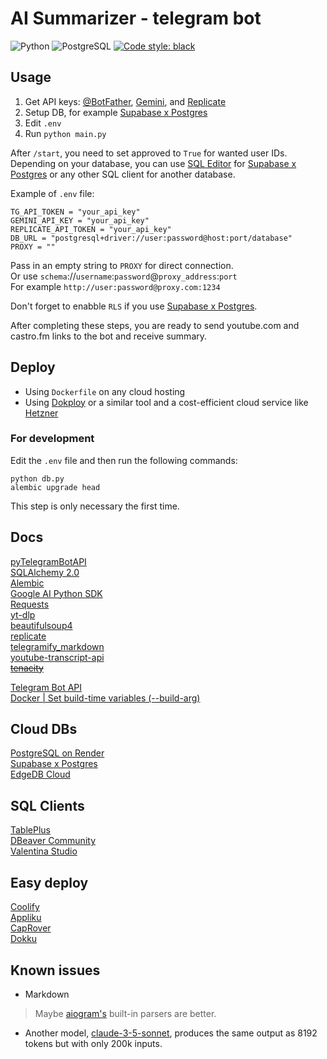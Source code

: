 # AI Summarizer - telegram bot

![Python](https://img.shields.io/badge/Python-3.12-blue)
![PostgreSQL](https://img.shields.io/badge/PostgreSQL-15-blue)
[![Code style: black](https://img.shields.io/badge/code%20style-black-000000.svg)](https://github.com/psf/black)

## Usage

1. Get API keys: [@BotFather](https://t.me/BotFather), [Gemini](https://ai.google.dev/), and [Replicate](https://replicate.com/account/api-tokens)
2. Setup DB, for example [Supabase x Postgres](https://supabase.com/database)
3. Edit `.env`
4. Run `python main.py`

After `/start`, you need to set approved to `True` for wanted user IDs. Depending on your database, you can use [SQL Editor](https://supabase.com/docs/guides/database/overview) for [Supabase x Postgres](https://supabase.com/database) or any other SQL client for another database.

Example of `.env` file:

```text
TG_API_TOKEN = "your_api_key"
GEMINI_API_KEY = "your_api_key"
REPLICATE_API_TOKEN = "your_api_key"
DB_URL = "postgresql+driver://user:password@host:port/database"
PROXY = ""
```

Pass in an empty string to `PROXY` for direct connection. \
Or use `schema`://`username`:`password`@`proxy_address`:`port` \
For example `http://user:password@proxy.com:1234`

Don't forget to enabble `RLS` if you use [Supabase x Postgres](https://supabase.com/database).

After completing these steps, you are ready to send youtube.com and castro.fm links to the bot and receive summary.

## Deploy

- Using `Dockerfile` on any cloud hosting
- Using [Dokploy](https://dokploy.com/) or a similar tool and a cost-efficient cloud service like [Hetzner](https://www.hetzner.com/cloud/)

### For development

Edit the `.env` file and then run the following commands:

```text
python db.py
alembic upgrade head
```

This step is only necessary the first time.

## Docs

[pyTelegramBotAPI](https://pytba.readthedocs.io/en/latest/) \
[SQLAlchemy 2.0](https://docs.sqlalchemy.org/en/20/contents.html) \
[Alembic](https://alembic.sqlalchemy.org/en/latest/tutorial.html) \
[Google AI Python SDK](https://github.com/google-gemini/generative-ai-python) \
[Requests](https://requests.readthedocs.io/en/latest/) \
[yt-dlp](https://github.com/yt-dlp/yt-dlp) \
[beautifulsoup4](https://www.crummy.com/software/BeautifulSoup/bs4/doc/) \
[replicate](https://github.com/replicate/replicate-python) \
[telegramify_markdown](https://github.com/sudoskys/telegramify-markdown) \
[youtube-transcript-api](https://github.com/jdepoix/youtube-transcript-api) \
~~[tenacity](https://tenacity.readthedocs.io/en/latest/)~~

[Telegram Bot API](https://core.telegram.org/bots/api) \
[Docker | Set build-time variables (--build-arg)](https://docs.docker.com/reference/cli/docker/buildx/build/#build-arg)

## Cloud DBs

[PostgreSQL on Render](https://docs.render.com/databases) \
[Supabase x Postgres](https://supabase.com/database) \
[EdgeDB Cloud](https://www.edgedb.com/)

## SQL Clients

[TablePlus](https://tableplus.com/) \
[DBeaver Community](https://dbeaver.io/) \
[Valentina Studio](https://www.valentina-db.com/en/valentina-studio-overview)

## Easy deploy

[Coolify](https://coolify.io/) \
[Appliku](https://appliku.com/) \
[CapRover](https://caprover.com/) \
[Dokku](https://dokku.com/)

## Known issues

- Markdown

> Maybe [aiogram's](https://docs.aiogram.dev/en/dev-3.x/) built-in parsers are better.

- Another model, [claude-3-5-sonnet](https://docs.anthropic.com/en/docs/about-claude/models), produces the same output as 8192 tokens but with only 200k inputs.
